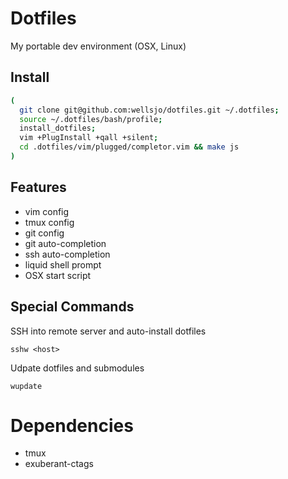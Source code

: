 # Dotfiles
My portable dev environment (OSX, Linux)

## Install
```bash
(
  git clone git@github.com:wellsjo/dotfiles.git ~/.dotfiles; 
  source ~/.dotfiles/bash/profile; 
  install_dotfiles; 
  vim +PlugInstall +qall +silent; 
  cd .dotfiles/vim/plugged/completor.vim && make js
)
```

## Features
- vim config
- tmux config
- git config
- git auto-completion
- ssh auto-completion
- liquid shell prompt
- OSX start script

## Special Commands
SSH into remote server and auto-install dotfiles
```
sshw <host>
```
Udpate dotfiles and submodules
```
wupdate
```

# Dependencies
- tmux
- exuberant-ctags
